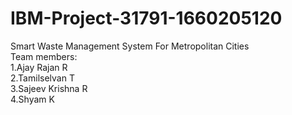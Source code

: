 # IBM-Project-31791-1660205120
Smart Waste Management System For Metropolitan Cities<br />
Team members:<br />
  1.Ajay Rajan R <br />
  2.Tamilselvan T <br />
  3.Sajeev Krishna R <br />
  4.Shyam K<br />
